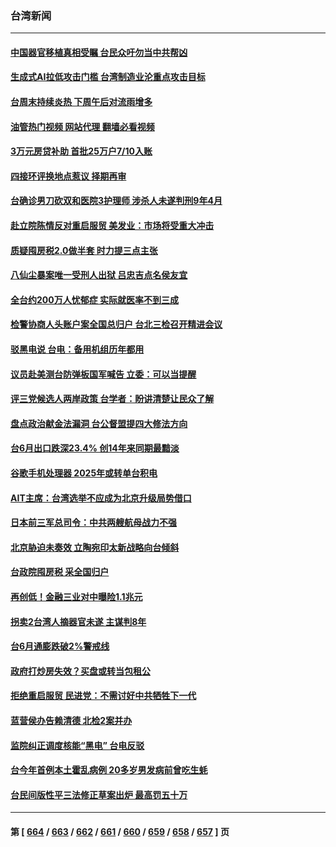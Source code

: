 ### 台湾新闻
---
#### [中国器官移植真相受瞩 台民众吁勿当中共帮凶](../../pages/ncid1349361/n14030118.md?07081245) 
#### [生成式AI拉低攻击门槛 台湾制造业沦重点攻击目标](../../pages/ncid1349361/n14030350.md?07081245) 
#### [台周末持续炎热 下周午后对流雨增多](../../pages/ncid1349361/n14030351.md?07081245) 
#### [油管热门视频 网站代理 翻墙必看视频](http://138.2.39.72:81/youtube.html?epic-marker?07081245)
#### [3万元房贷补助 首批25万户7/10入账](../../pages/ncid1349361/n14030362.md?07081245) 
#### [四接环评换地点惹议 择期再审](../../pages/ncid1349361/n14030336.md?07081245) 
#### [台确诊男刀砍双和医院3护理师 涉杀人未遂判刑9年4月](../../pages/ncid1349361/n14030360.md?07081245) 
#### [赴立院陈情反对重启服贸 美发业：市场将受重大冲击](../../pages/ncid1349361/n14030334.md?07081245) 
#### [质疑囤房税2.0做半套 时力提三点主张](../../pages/ncid1349361/n14030363.md?07081245) 
#### [八仙尘暴案唯一受刑人出狱 吕忠吉点名侯友宜](../../pages/ncid1349361/n14030339.md?07081245) 
#### [全台约200万人忧郁症 实际就医率不到三成](../../pages/ncid1349361/n14030365.md?07081245) 
#### [检警协商人头账户案全国总归户 台北三检召开精进会议](../../pages/ncid1349361/n14030341.md?07081245) 
#### [驳黑电说  台电：备用机组历年都用](../../pages/ncid1349361/n14030332.md?07081245) 
#### [议员赴美测台防弹板国军喊告 立委：可以当提醒](../../pages/ncid1349361/n14030331.md?07081245) 
#### [评三党候选人两岸政策 台学者：盼讲清楚让民众了解](../../pages/ncid1349361/n14030286.md?07081245) 
#### [盘点政治献金法漏洞 台公督盟提四大修法方向](../../pages/ncid1349361/n14030290.md?07081245) 
#### [台6月出口跌深23.4% 创14年来同期最黯淡](../../pages/ncid1349361/n14030288.md?07081245) 
#### [谷歌手机处理器 2025年或转单台积电](../../pages/ncid1349361/n14030297.md?07081245) 
#### [AIT主席：台湾选举不应成为北京升级局势借口](../../pages/ncid1349361/n14029884.md?07081245) 
#### [日本前三军总司令：中共两艘航母战力不强](../../pages/ncid1349361/n14028868.md?07081245) 
#### [北京胁迫未奏效 立陶宛印太新战略向台倾斜](../../pages/ncid1349361/n14029714.md?07081245) 
#### [台政院囤房税 采全国归户](../../pages/ncid1349361/n14029694.md?07081245) 
#### [再创低！金融三业对中曝险1.1兆元](../../pages/ncid1349361/n14029659.md?07081245) 
#### [拐卖2台湾人摘器官未遂 主谋判8年](../../pages/ncid1349361/n14029608.md?07081245) 
#### [台6月通膨跌破2%警戒线](../../pages/ncid1349361/n14029660.md?07081245) 
#### [政府打炒房失效？买盘或转当包租公](../../pages/ncid1349361/n14029662.md?07081245) 
#### [拒绝重启服贸 民进党：不需讨好中共牺牲下一代](../../pages/ncid1349361/n14029610.md?07081245) 
#### [蓝营侯办告赖清德 北检2案并办](../../pages/ncid1349361/n14029646.md?07081245) 
#### [监院纠正调度核能“黑电” 台电反驳](../../pages/ncid1349361/n14029645.md?07081245) 
#### [台今年首例本土霍乱病例 20多岁男发病前曾吃生蚝](../../pages/ncid1349361/n14029615.md?07081245) 
#### [台民间版性平三法修正草案出炉 最高罚五十万](../../pages/ncid1349361/n14029620.md?07081245) 

---
#### 第 [ [664](./664.md?07081245) / [663](./663.md?07081245) / [662](./662.md?07081245) / [661](./661.md?07081245) / [660](./660.md?07081245) / [659](./659.md?07081245) / [658](./658.md?07081245) / [657](./657.md?07081245) ] 页
